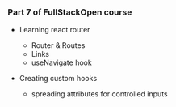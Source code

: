 ### Part 7 of FullStackOpen course

- Learning react router
    - Router & Routes
    - Links
    - useNavigate hook

- Creating custom hooks
    - spreading attributes for controlled inputs
  